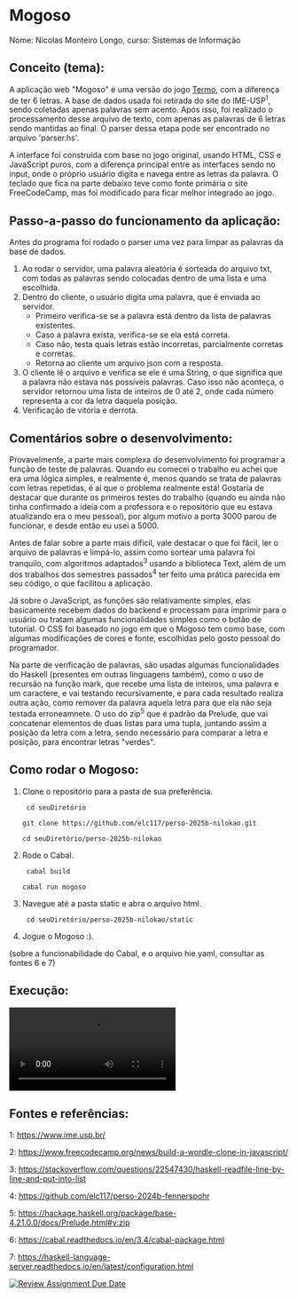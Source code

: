 # Mogoso
Nome: Nicolas Monteiro Longo, curso: Sistemas de Informação
## Conceito (tema):
A aplicação web "Mogoso" é uma versão do jogo [Termo](https://term.ooo/), com a diferença de ter 6 letras. A base de dados usada foi retirada do site do IME-USP<sup>1</sup>, sendo coletadas apenas palavras sem acento. Após isso, foi realizado o processamento desse arquivo de texto, com apenas as palavras de 6 letras sendo mantidas ao final. O parser dessa etapa pode ser encontrado no arquivo 'parser.hs'.

A interface foi construída com base no jogo original, usando HTML, CSS e JavaScript puros, com a diferença principal entre as interfaces sendo no input, onde o próprio usuário digita e navega entre as letras da palavra. O teclado que fica na parte debaixo teve como fonte primária o site FreeCodeCamp, mas foi modificado para ficar melhor integrado ao jogo.

## Passo-a-passo do funcionamento da aplicação:
Antes do programa foi rodado o parser uma vez para limpar as palavras da base de dados.

1. Ao rodar o servidor, uma palavra aleatória é sorteada do arquivo txt, com todas as palavras sendo colocadas dentro de uma lista e uma escolhida.
2. Dentro do cliente, o usuário digita uma palavra, que é enviada ao servidor.
    - Primeiro verifica-se se a palavra está dentro da lista de palavras existentes.
    - Caso a palavra exista, verifica-se se ela está correta.
    - Caso não, testa quais letras estão incorretas, parcialmente corretas e corretas.
    - Retorna ao cliente um arquivo json com a resposta.
3. O cliente lê o arquivo e verifica se ele é uma String, o que significa que a palavra não estava nas possíveis palavras. Caso isso não aconteça, o servidor retornou uma lista de inteiros de 0 até 2, onde cada número representa a cor da letra daquela posição.
4. Verificação de vitória e derrota.

## Comentários sobre o desenvolvimento:
Provavelmente, a parte mais complexa do desenvolvimento foi programar a função de teste de palavras. Quando eu comecei o trabalho eu achei que era uma lógica simples, e realmente é, menos quando se trata de palavras com letras repetidas, é aí que o problema realmente está! Gostaria de destacar que durante os primeiros testes do trabalho (quando eu ainda não tinha confirmado a ideia com a professora e o repositório que eu estava atualizando era o meu pessoal), por algum motivo a porta 3000 parou de funcionar, e desde então eu usei a 5000.

Antes de falar sobre a parte mais díficil, vale destacar o que foi fácil, ler o arquivo de palavras e limpá-lo, assim como sortear uma palavra foi tranquilo, com algoritmos adaptados<sup>3</sup> usando a biblioteca Text, além de um dos trabalhos dos semestres passados<sup>4</sup> ter feito uma prática parecida em seu código, o que facilitou a aplicação.

Já sobre o JavaScript, as funções são relativamente simples, elas basicamente recebem dados do backend e processam para imprimir para o usuário ou tratam algumas funcionalidades simples como o botão de tutorial. O CSS foi baseado no jogo em que o Mogoso tem como base, com algumas modificações de cores e fonte, escolhidas pelo gosto pessoal do programador.

Na parte de verificação de palavras, são usadas algumas funcionalidades do Haskell (presentes em outras linguagens também), como o uso de recursão na função mark, que recebe uma lista de inteiros, uma palavra e um caractere, e vai testando recursivamente, e para cada resultado realiza outra ação, como remover da palavra aquela letra para que ela não seja testada erroneamnete. O uso do zip<sup>5</sup> que é padrão da Prelude, que vai concatenar elementos de duas listas para uma tupla, juntando assim a posição da letra com a letra, sendo necessário para comparar a letra e posição, para encontrar letras "verdes".

## Como rodar o Mogoso:
1. Clone o repositório para a pasta de sua preferência.

   ```console
    cd seuDiretório
    ```
    
    ```console
    git clone https://github.com/elc117/perso-2025b-nilokao.git
    ```

    ```console
    cd seuDiretório/perso-2025b-nilokao
    ```

3. Rode o Cabal.

   ```console
    cabal build
    ```

    ```console
    cabal run mogoso
    ```

4. Navegue até a pasta static e abra o arquivo html.

   ```console
    cd seuDiretório/perso-2025b-nilokao/static
    ```

5. Jogue o Mogoso :).

(sobre a funcionabilidade do Cabal, e o arquivo hie.yaml, consultar as fontes 6 e 7)

## Execução:

<video controls>
  <source src="./src/video.mp4" type="video/mp4">
  Seu navegador não suporta o elemento de vídeo.
</video>

## Fontes e referências:
1: https://www.ime.usp.br/

2: https://www.freecodecamp.org/news/build-a-wordle-clone-in-javascript/

3: https://stackoverflow.com/questions/22547430/haskell-readfile-line-by-line-and-put-into-list

4: https://github.com/elc117/perso-2024b-fennerspohr

5: https://hackage.haskell.org/package/base-4.21.0.0/docs/Prelude.html#v:zip

6: https://cabal.readthedocs.io/en/3.4/cabal-package.html

7: https://haskell-language-server.readthedocs.io/en/latest/configuration.html

[![Review Assignment Due Date](https://classroom.github.com/assets/deadline-readme-button-22041afd0340ce965d47ae6ef1cefeee28c7c493a6346c4f15d667ab976d596c.svg)](https://classroom.github.com/a/7NMOLXjY)
